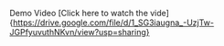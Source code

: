 Demo Video
[Click here to watch the vide]{https://drive.google.com/file/d/1_SG3iaugna_-UzjTw-JGPfyuvuthNKvn/view?usp=sharing}
